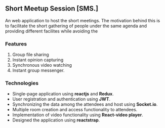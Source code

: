 ## Short Meetup Session [SMS.]
An web application to host the short meetings. The motivation behind this is to facilitate the short gathering of people under the same agenda and providing different facilites while avoiding the 

### Features
1. Group file sharing
2. Instant opinion capturing
3. Synchronous video watching
4. Instant group messenger.

### Technologies
* Single-page application using __reactjs__ and __Redux__.
* User registration and authentication using __JWT__.
* Synchronizing the data among the attendees and host using __Socket.io__.
* Multiple room creation and access functionality to attendees.
* Implementation of video functionality using __React-video player__.
* Designed the application using __reactstrap__.
